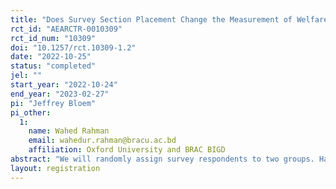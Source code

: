 ```yaml
---
title: "Does Survey Section Placement Change the Measurement of Welfare Proxies?"
rct_id: "AEARCTR-0010309"
rct_id_num: "10309"
doi: "10.1257/rct.10309-1.2"
date: "2022-10-25"
status: "completed"
jel: ""
start_year: "2022-10-24"
end_year: "2023-02-27"
pi: "Jeffrey Bloem"
pi_other:
  1:
    name: Wahed Rahman
    email: wahedur.rahman@bracu.ac.bd
    affiliation: Oxford University and BRAC BIGD
abstract: "We will randomly assign survey respondents to two groups. Half of our survey respondents will be assigned to the treatment group (T), for whom the survey section collecting information on household assets will figure early in the survey questionnaire. The other half of our survey respondents will be assigned to the control group (C), for whom the survey section collecting information on household assets will figure late in the survey questionnaire. We will split our respondents evenly between treatment and control groups to maximize statistical power."
layout: registration
---
```


